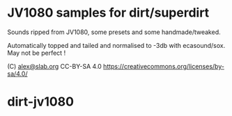 # JV1080 samples for dirt/superdirt

Sounds ripped from JV1080, some presets and some handmade/tweaked.

Automatically topped and tailed and normalised to -3db with ecasound/sox. May
not be perfect !

(C) alex@slab.org
CC-BY-SA 4.0
https://creativecommons.org/licenses/by-sa/4.0/

# dirt-jv1080
